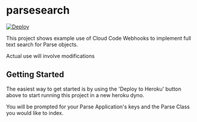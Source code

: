 parsesearch
===========

[![Deploy](https://www.herokucdn.com/deploy/button.png)](https://heroku.com/deploy)

This project shows example use of Cloud Code Webhooks to implement full text search for Parse objects.

Actual use will involve modifications

Getting Started
---------------

The easiest way to get started is by using the 'Deploy to Heroku' button above to start running this project in a new heroku dyno.

You will be prompted for your Parse Application's keys and the Parse Class you would like to index.

